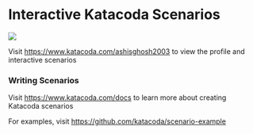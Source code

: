 # Interactive Katacoda Scenarios

[![](http://shields.katacoda.com/katacoda/ashisghosh2003/count.svg)](https://www.katacoda.com/ashisghosh2003 "Get your profile on Katacoda.com")

Visit https://www.katacoda.com/ashisghosh2003 to view the profile and interactive scenarios

### Writing Scenarios
Visit https://www.katacoda.com/docs to learn more about creating Katacoda scenarios

For examples, visit https://github.com/katacoda/scenario-example
